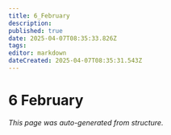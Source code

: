 ```yaml
---
title: 6_February
description: 
published: true
date: 2025-04-07T08:35:33.826Z
tags: 
editor: markdown
dateCreated: 2025-04-07T08:35:31.543Z
---
```


# 6 February

*This page was auto-generated from structure.*
